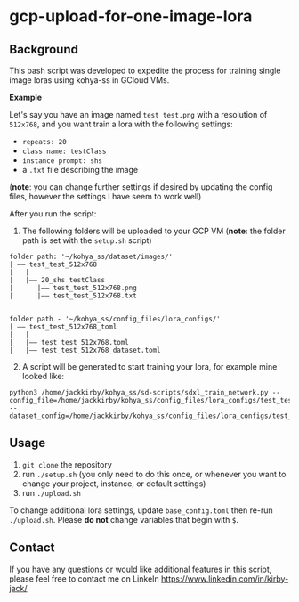 # gcp-upload-for-one-image-lora

## Background
This bash script was developed to expedite the process for training single image loras using kohya-ss in GCloud VMs.

**Example**

Let's say you have an image named `test test.png` with a resolution of `512x768`, and you want train a lora with the following settings:
* `repeats: 20`
* `class name: testClass`
* `instance prompt: shs`
* a `.txt` file describing the image

(**note**: you can change further settings if desired by updating the config files, however the settings I have seem to work well)

After you run the script:

1. The following folders will be uploaded to your GCP VM (**note**: the folder path is set with the `setup.sh` script)

```
folder path: '~/kohya_ss/dataset/images/'
| –– test_test_512x768
|   |
|   |–– 20_shs testClass
|      |–– test_test_512x768.png
|      |–– test_test_512x768.txt


folder path - '~/kohya_ss/config_files/lora_configs/'
| –– test_test_512x768_toml
|   |
|   |–– test_test_512x768.toml
|   |–– test_test_512x768_dataset.toml
```

2. A script will be generated to start training your lora, for example mine looked like:
```
python3 /home/jackkirby/kohya_ss/sd-scripts/sdxl_train_network.py --config_file=/home/jackkirby/kohya_ss/config_files/lora_configs/test_test_2152x674_toml/test_test_2152x674.toml --dataset_config=/home/jackkirby/kohya_ss/config_files/lora_configs/test_test_2152x674_toml/test_test_2152x674_dataset.toml
```


## Usage
1. `git clone` the repository
2. run `./setup.sh` (you only need to do this once, or whenever you want to change your project, instance, or default settings)
3. run `./upload.sh`

To change additional lora settings, update `base_config.toml` then re-run `./upload.sh`. Please **do not** change variables that begin with `$`.

## Contact
If you have any questions or would like additional features in this script, please feel free to contact me on LinkeIn https://www.linkedin.com/in/kirby-jack/
